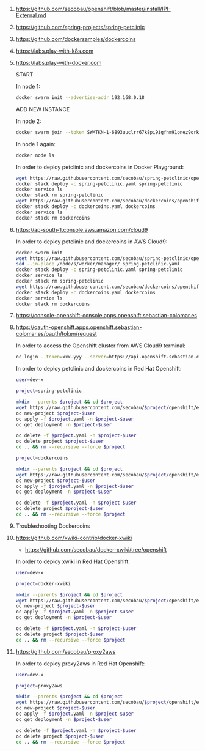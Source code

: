 1. https://github.com/secobau/openshift/blob/master/install/IPI-External.md
1. https://github.com/spring-projects/spring-petclinic
1. https://github.com/dockersamples/dockercoins
1. https://labs.play-with-k8s.com
1. https://labs.play-with-docker.com

   START
   
   In node 1:
   ```bash
   docker swarm init --advertise-addr 192.168.0.18
   
   
   ```
   ADD NEW INSTANCE
   
   In node 2:
   ```bash
   docker swarm join --token SWMTKN-1-6893uuclrr67k8pi9igfhm91onez9orkco7rlin260192ojkl1-bj2bj4bxjfbzn32d39ajjnwuf 192.168.0.18:2377
   
   
   ```
   In node 1 again:
   ```bash
   docker node ls
   
   
   ```
   In order to deploy petclinic and dockercoins in Docker Playground:
   ```bash
   wget https://raw.githubusercontent.com/secobau/spring-petclinic/openshift/etc/docker/swarm/spring-petclinic.yaml
   docker stack deploy -c spring-petclinic.yaml spring-petclinic
   docker service ls
   docker stack rm spring-petclinic
   wget https://raw.githubusercontent.com/secobau/dockercoins/openshift/etc/docker/swarm/dockercoins.yaml
   docker stack deploy -c dockercoins.yaml dockercoins
   docker service ls
   docker stack rm dockercoins
   
   
   ```
1. https://ap-south-1.console.aws.amazon.com/cloud9
   
   In order to deploy petclinic and dockercoins in AWS Cloud9:
   ```bash
   docker swarm init
   wget https://raw.githubusercontent.com/secobau/spring-petclinic/openshift/etc/docker/swarm/spring-petclinic.yaml
   sed --in-place /node/s/worker/manager/ spring-petclinic.yaml
   docker stack deploy -c spring-petclinic.yaml spring-petclinic
   docker service ls
   docker stack rm spring-petclinic
   wget https://raw.githubusercontent.com/secobau/dockercoins/openshift/etc/docker/swarm/dockercoins.yaml
   docker stack deploy -c dockercoins.yaml dockercoins
   docker service ls
   docker stack rm dockercoins
   
   
   ``` 
1. https://console-openshift-console.apps.openshift.sebastian-colomar.es
1. https://oauth-openshift.apps.openshift.sebastian-colomar.es/oauth/token/request

   In order to access the Openshift cluster from AWS Cloud9 terminal:
   ```bash
   oc login --token=xxx-yyy --server=https://api.openshift.sebastian-colomar.es:6443
   
   
   ```   
   In order to deploy petclinic and dockercoins in Red Hat Openshift:
   ```bash
   user=dev-x
   
   project=spring-petclinic
   
   mkdir --parents $project && cd $project
   wget https://raw.githubusercontent.com/secobau/$project/openshift/etc/docker/kubernetes/$project.yaml
   oc new-project $project-$user
   oc apply -f $project.yaml -n $project-$user   
   oc get deployment -n $project-$user
   
   oc delete -f $project.yaml -n $project-$user
   oc delete project $project-$user
   cd .. && rm --recursive --force $project
   
   project=dockercoins
   
   mkdir --parents $project && cd $project
   wget https://raw.githubusercontent.com/secobau/$project/openshift/etc/docker/kubernetes/$project.yaml
   oc new-project $project-$user
   oc apply -f $project.yaml -n $project-$user   
   oc get deployment -n $project-$user
   
   oc delete -f $project.yaml -n $project-$user
   oc delete project $project-$user
   cd .. && rm --recursive --force $project


   ```
1. Troubleshooting Dockercoins   
1. https://github.com/xwiki-contrib/docker-xwiki
   * https://github.com/secobau/docker-xwiki/tree/openshift

   In order to deploy xwiki in Red Hat Openshift:
   ```bash
   user=dev-x
   
   project=docker-xwiki
   
   mkdir --parents $project && cd $project
   wget https://raw.githubusercontent.com/secobau/$project/openshift/etc/docker/kubernetes/$project.yaml
   oc new-project $project-$user
   oc apply -f $project.yaml -n $project-$user   
   oc get deployment -n $project-$user
   
   oc delete -f $project.yaml -n $project-$user
   oc delete project $project-$user
   cd .. && rm --recursive --force $project


   ```
1. https://github.com/secobau/proxy2aws

   In order to deploy proxy2aws in Red Hat Openshift:
   ```bash
   user=dev-x
   
   project=proxy2aws
   
   mkdir --parents $project && cd $project
   wget https://raw.githubusercontent.com/secobau/$project/openshift/etc/docker/kubernetes/$project.yaml
   oc new-project $project-$user
   oc apply -f $project.yaml -n $project-$user   
   oc get deployment -n $project-$user
   
   oc delete -f $project.yaml -n $project-$user
   oc delete project $project-$user
   cd .. && rm --recursive --force $project


   ```
